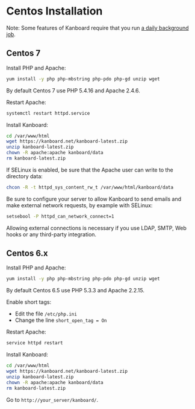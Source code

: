 Centos Installation
===================

Note: Some features of Kanboard require that you run [a daily background job](cronjob.markdown).

Centos 7
--------

Install PHP and Apache:

```bash
yum install -y php php-mbstring php-pdo php-gd unzip wget
```

By default Centos 7 use PHP 5.4.16 and Apache 2.4.6.

Restart Apache:

```bash
systemctl restart httpd.service
```

Install Kanboard:

```bash
cd /var/www/html
wget https://kanboard.net/kanboard-latest.zip
unzip kanboard-latest.zip
chown -R apache:apache kanboard/data
rm kanboard-latest.zip
```

If SELinux is enabled, be sure that the Apache user can write to the directory data:

```bash
chcon -R -t httpd_sys_content_rw_t /var/www/html/kanboard/data
```

Be sure to configure your server to allow Kanboard to send emails and make external network requests, by example with SELinux:

```bash
setsebool -P httpd_can_network_connect=1
```

Allowing external connections is necessary if you use LDAP, SMTP, Web hooks or any third-party integration.

Centos 6.x
----------

Install PHP and Apache:

```bash
yum install -y php php-mbstring php-pdo php-gd unzip wget
```

By default Centos 6.5 use PHP 5.3.3 and Apache 2.2.15.

Enable short tags:

- Edit the file `/etc/php.ini`
- Change the line `short_open_tag = On`

Restart Apache:

```bash
service httpd restart
```

Install Kanboard:

```bash
cd /var/www/html
wget https://kanboard.net/kanboard-latest.zip
unzip kanboard-latest.zip
chown -R apache:apache kanboard/data
rm kanboard-latest.zip
```

Go to `http://your_server/kanboard/`.
